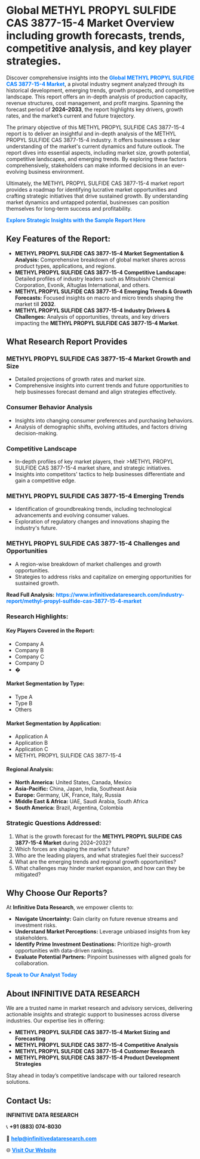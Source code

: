 <h1>Global METHYL PROPYL SULFIDE CAS 3877-15-4 Market Overview including growth forecasts, trends, competitive analysis, and key player strategies.</h1>
<p>
Discover comprehensive insights into the 
<a href="https://www.infinitivedataresearch.com/industry-report/methyl-propyl-sulfide-cas-3877-15-4-market" rel="dofollow" style="color: #007BFF; text-decoration: none;"><strong>Global METHYL PROPYL SULFIDE CAS 3877-15-4 Market</strong></a>, a pivotal industry segment analyzed through its historical development, emerging trends, growth prospects, and competitive landscape. This report offers an in-depth analysis of production capacity, revenue structures, cost management, and profit margins. Spanning the forecast period of <strong>2024–2033</strong>, the report highlights key drivers, growth rates, and the market’s current and future trajectory.
</p>
<p>
The primary objective of this METHYL PROPYL SULFIDE CAS 3877-15-4 report is to deliver an insightful and in-depth analysis of the METHYL PROPYL SULFIDE CAS 3877-15-4 industry. It offers businesses a clear understanding of the market's current dynamics and future outlook. The report dives into essential aspects, including market size, growth potential, competitive landscapes, and emerging trends. By exploring these factors comprehensively, stakeholders can make informed decisions in an ever-evolving business environment.
</p>
<p>
Ultimately, the METHYL PROPYL SULFIDE CAS 3877-15-4 market report provides a roadmap for identifying lucrative market opportunities and crafting strategic initiatives that drive sustained growth. By understanding market dynamics and untapped potential, businesses can position themselves for long-term success and profitability.
</p>
<p>
<a href="https://www.infinitivedataresearch.com/request-sample/reportId=112239" style="color: #007BFF; text-decoration: none;"><strong>Explore Strategic Insights with the Sample Report Here</strong></a>
</p>

<h2>Key Features of the Report:</h2>
<ul>
<li><strong>METHYL PROPYL SULFIDE CAS 3877-15-4 Market Segmentation & Analysis:</strong> Comprehensive breakdown of global market shares across product types, applications, and regions.</li>
<li><strong>METHYL PROPYL SULFIDE CAS 3877-15-4 Competitive Landscape:</strong> Detailed profiles of industry leaders such as Mitsubishi Chemical Corporation, Evonik, Altuglas International, and others.</li>
<li><strong>METHYL PROPYL SULFIDE CAS 3877-15-4 Emerging Trends & Growth Forecasts:</strong> Focused insights on macro and micro trends shaping the market till <strong>2032</strong>.</li>
<li><strong>METHYL PROPYL SULFIDE CAS 3877-15-4 Industry Drivers & Challenges:</strong> Analysis of opportunities, threats, and key drivers impacting the <strong>METHYL PROPYL SULFIDE CAS 3877-15-4 Market</strong>.</li>
</ul>

<h2>What Research Report Provides</h2>
<h3>METHYL PROPYL SULFIDE CAS 3877-15-4 Market Growth and Size</h3>
<ul>
<li>Detailed projections of growth rates and market size.</li>
<li>Comprehensive insights into current trends and future opportunities to help businesses forecast demand and align strategies effectively.</li>
</ul>

<h3>Consumer Behavior Analysis</h3>
<ul>
<li>Insights into changing consumer preferences and purchasing behaviors.</li>
<li>Analysis of demographic shifts, evolving attitudes, and factors driving decision-making.</li>
</ul>

<h3>Competitive Landscape</h3>
<ul>
<li>In-depth profiles of key market players, their >METHYL PROPYL SULFIDE CAS 3877-15-4 market share, and strategic initiatives.</li>
<li>Insights into competitors' tactics to help businesses differentiate and gain a competitive edge.</li>
</ul>

<h3>METHYL PROPYL SULFIDE CAS 3877-15-4 Emerging Trends</h3>
<ul>
<li>Identification of groundbreaking trends, including technological advancements and evolving consumer values.</li>
<li>Exploration of regulatory changes and innovations shaping the industry's future.</li>
</ul>

<h3>METHYL PROPYL SULFIDE CAS 3877-15-4 Challenges and Opportunities</h3>
<ul>
<li>A region-wise breakdown of market challenges and growth opportunities.</li>
<li>Strategies to address risks and capitalize on emerging opportunities for sustained growth.</li>
</ul>
<p><strong>Read Full Analysis:</strong> <a href="https://www.infinitivedataresearch.com/industry-report/methyl-propyl-sulfide-cas-3877-15-4-market" rel="dofollow" style="color: #007BFF; text-decoration: none;"><strong>https://www.infinitivedataresearch.com/industry-report/methyl-propyl-sulfide-cas-3877-15-4-market</strong></a></p>
<h3>Research Highlights:</h3>
<h4>Key Players Covered in the Report:</h4>
<ul><li>Company A</li><li>Company B</li><li>Company C</li><li>Company D</li><li>�</li></ul>
<h4>Market Segmentation by Type:</h4>
<ul><li>Type A</li><li>Type B</li><li>Others</li></ul>
<h4>Market Segmentation by Application:</h4>
<ul><li>Application A</li><li>Application B</li><li>Application C</li><li>METHYL PROPYL SULFIDE CAS 3877-15-4</li></ul>

<h4>Regional Analysis:</h4>
<ul>
<li><strong>North America:</strong> United States, Canada, Mexico</li>
<li><strong>Asia-Pacific:</strong> China, Japan, India, Southeast Asia</li>
<li><strong>Europe:</strong> Germany, UK, France, Italy, Russia</li>
<li><strong>Middle East & Africa:</strong> UAE, Saudi Arabia, South Africa</li>
<li><strong>South America:</strong> Brazil, Argentina, Colombia</li>
</ul>

<h3>Strategic Questions Addressed:</h3>
<ol>
<li>What is the growth forecast for the <strong>METHYL PROPYL SULFIDE CAS 3877-15-4 Market</strong> during 2024–2032?</li>
<li>Which forces are shaping the market's future?</li>
<li>Who are the leading players, and what strategies fuel their success?</li>
<li>What are the emerging trends and regional growth opportunities?</li>
<li>What challenges may hinder market expansion, and how can they be mitigated?</li>
</ol>

<h2>Why Choose Our Reports?</h2>
<p>At <strong>Infinitive Data Research</strong>, we empower clients to:</p>
<ul>
<li><strong>Navigate Uncertainty:</strong> Gain clarity on future revenue streams and investment risks.</li>
<li><strong>Understand Market Perceptions:</strong> Leverage unbiased insights from key stakeholders.</li>
<li><strong>Identify Prime Investment Destinations:</strong> Prioritize high-growth opportunities with data-driven rankings.</li>
<li><strong>Evaluate Potential Partners:</strong> Pinpoint businesses with aligned goals for collaboration.</li>
</ul>
<p><a href="https://www.infinitivedataresearch.com/industry-report/methyl-propyl-sulfide-cas-3877-15-4-market" rel="dofollow" style="color: #007BFF; text-decoration: none;"><strong>Speak to Our Analyst Today</strong></a></p>

<h2>About INFINITIVE DATA RESEARCH</h2>
<p>We are a trusted name in market research and advisory services, delivering actionable insights and strategic support to businesses across diverse industries. Our expertise lies in offering:</p>
<ul>
<li><strong>METHYL PROPYL SULFIDE CAS 3877-15-4 Market Sizing and Forecasting</strong></li>
<li><strong>METHYL PROPYL SULFIDE CAS 3877-15-4 Competitive Analysis</strong></li>
<li><strong>METHYL PROPYL SULFIDE CAS 3877-15-4 Customer Research</strong></li>
<li><strong>METHYL PROPYL SULFIDE CAS 3877-15-4 Product Development Strategies</strong></li>
</ul>
<p>Stay ahead in today’s competitive landscape with our tailored research solutions.</p>

<h2>Contact Us:</h2>
<p><strong>INFINITIVE DATA RESEARCH</strong></p>
<p>📞 <strong>+91 (883) 074-8030</strong></p>
<p>📧 <strong><a href="mailto:help@infinitivedataresearch.com" style="color: #007BFF;">help@infinitivedataresearch.com</a></strong></p>
<p>🌐 <strong><a href="https://www.infinitivedataresearch.com" rel="dofollow" style="color: #007BFF;">Visit Our Website</a></strong></p>